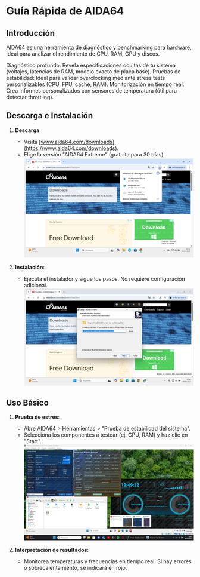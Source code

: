 # Guía Rápida de AIDA64  

## Introducción  
AIDA64 es una herramienta de diagnóstico y benchmarking para hardware, ideal para analizar el rendimiento de CPU, RAM, GPU y discos.  

Diagnóstico profundo: Revela especificaciones ocultas de tu sistema (voltajes, latencias de RAM, modelo exacto de placa base).
Pruebas de estabilidad: Ideal para validar overclocking mediante stress tests personalizables (CPU, FPU, caché, RAM).
Monitorización en tiempo real: Crea informes personalizados con sensores de temperatura (útil para detectar throttling).

## Descarga e Instalación  
1. **Descarga**:  
   - Visita [www.aida64.com/downloads](https://www.aida64.com/downloads).  
   - Elige la versión "AIDA64 Extreme" (gratuita para 30 días).  
   ![Captura descarga AIDA64](img/Aida64.png)  

2. **Instalación**:  
   - Ejecuta el instalador y sigue los pasos. No requiere configuración adicional.  
   ![Captura instalación AIDA64](img/Aida642.png)  

## Uso Básico  
1. **Prueba de estrés**:  
   - Abre AIDA64 > Herramientas > "Prueba de estabilidad del sistema".  
   - Selecciona los componentes a testear (ej: CPU, RAM) y haz clic en "Start".  
   ![Captura prueba estrés](img/Aida643.png)  

2. **Interpretación de resultados**:  
   - Monitorea temperaturas y frecuencias en tiempo real. Si hay errores o sobrecalentamiento, se indicará en rojo.  
